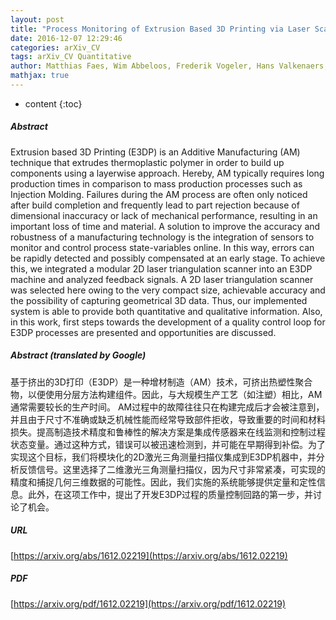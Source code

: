 ```yaml
---
layout: post
title: "Process Monitoring of Extrusion Based 3D Printing via Laser Scanning"
date: 2016-12-07 12:29:46
categories: arXiv_CV
tags: arXiv_CV Quantitative
author: Matthias Faes, Wim Abbeloos, Frederik Vogeler, Hans Valkenaers, Kurt Coppens, Toon Goedemé, Eleonora Ferraris
mathjax: true
---
```


* content
{:toc}

##### Abstract
Extrusion based 3D Printing (E3DP) is an Additive Manufacturing (AM) technique that extrudes thermoplastic polymer in order to build up components using a layerwise approach. Hereby, AM typically requires long production times in comparison to mass production processes such as Injection Molding. Failures during the AM process are often only noticed after build completion and frequently lead to part rejection because of dimensional inaccuracy or lack of mechanical performance, resulting in an important loss of time and material. A solution to improve the accuracy and robustness of a manufacturing technology is the integration of sensors to monitor and control process state-variables online. In this way, errors can be rapidly detected and possibly compensated at an early stage. To achieve this, we integrated a modular 2D laser triangulation scanner into an E3DP machine and analyzed feedback signals. A 2D laser triangulation scanner was selected here owing to the very compact size, achievable accuracy and the possibility of capturing geometrical 3D data. Thus, our implemented system is able to provide both quantitative and qualitative information. Also, in this work, first steps towards the development of a quality control loop for E3DP processes are presented and opportunities are discussed.

##### Abstract (translated by Google)
基于挤出的3D打印（E3DP）是一种增材制造（AM）技术，可挤出热塑性聚合物，以便使用分层方法构建组件。因此，与大规模生产工艺（如注塑）相比，AM通常需要较长的生产时间。 AM过程中的故障往往只在构建完成后才会被注意到，并且由于尺寸不准确或缺乏机械性能而经常导致部件拒收，导致重要的时间和材料损失。提高制造技术精度和鲁棒性的解决方案是集成传感器来在线监测和控制过程状态变量。通过这种方式，错误可以被迅速检测到，并可能在早期得到补偿。为了实现这个目标，我们将模块化的2D激光三角测量扫描仪集成到E3DP机器中，并分析反馈信号。这里选择了二维激光三角测量扫描仪，因为尺寸非常紧凑，可实现的精度和捕捉几何三维数据的可能性。因此，我们实施的系统能够提供定量和定性信息。此外，在这项工作中，提出了开发E3DP过程的质量控制回路的第一步，并讨论了机会。

##### URL
[https://arxiv.org/abs/1612.02219](https://arxiv.org/abs/1612.02219)

##### PDF
[https://arxiv.org/pdf/1612.02219](https://arxiv.org/pdf/1612.02219)

